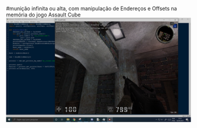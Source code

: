 #munição infinita ou alta, com manipulação de Endereços e Offsets na memória do jogo Assault Cube
![print](https://github.com/Ulusamay/Hack-Municao-Infinita-Assault-Cube-Simples/blob/main/hack.png)
